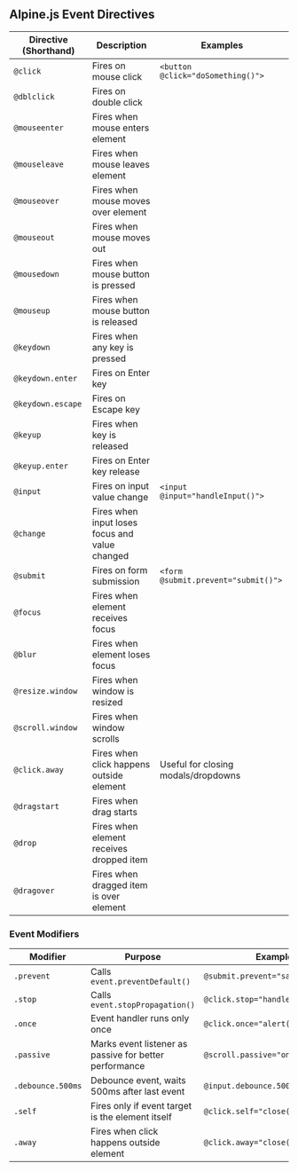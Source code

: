 ## Alpine.js Event Directives
| Directive (Shorthand) | Description                             | Examples                             |
|----------------------|---------------------------------------|------------------------------------|
| `@click`             | Fires on mouse click                   | `<button @click="doSomething()">`  |
| `@dblclick`          | Fires on double click                  |                                    |
| `@mouseenter`        | Fires when mouse enters element        |                                    |
| `@mouseleave`        | Fires when mouse leaves element        |                                    |
| `@mouseover`         | Fires when mouse moves over element    |                                    |
| `@mouseout`          | Fires when mouse moves out              |                                    |
| `@mousedown`         | Fires when mouse button is pressed     |                                    |
| `@mouseup`           | Fires when mouse button is released    |                                    |
| `@keydown`           | Fires when any key is pressed           |                                    |
| `@keydown.enter`     | Fires on Enter key                      |                                    |
| `@keydown.escape`    | Fires on Escape key                     |                                    |
| `@keyup`             | Fires when key is released              |                                    |
| `@keyup.enter`       | Fires on Enter key release              |                                    |
| `@input`             | Fires on input value change             | `<input @input="handleInput()">`   |
| `@change`            | Fires when input loses focus and value changed |                             |
| `@submit`            | Fires on form submission                | `<form @submit.prevent="submit()">`|
| `@focus`             | Fires when element receives focus       |                                    |
| `@blur`              | Fires when element loses focus          |                                    |
| `@resize.window`     | Fires when window is resized            |                                    |
| `@scroll.window`     | Fires when window scrolls                |                                    |
| `@click.away`        | Fires when click happens outside element | Useful for closing modals/dropdowns |
| `@dragstart`         | Fires when drag starts                   |                                    |
| `@drop`              | Fires when element receives dropped item|                                    |
| `@dragover`          | Fires when dragged item is over element |                                    |

### Event Modifiers
| Modifier          | Purpose                                         | Example                      |
|-------------------|------------------------------------------------|------------------------------|
| `.prevent`        | Calls `event.preventDefault()`                   | `@submit.prevent="save()"`    |
| `.stop`           | Calls `event.stopPropagation()`                  | `@click.stop="handleClick()"` |
| `.once`           | Event handler runs only once                      | `@click.once="alert('clicked!')"` |
| `.passive`        | Marks event listener as passive for better performance | `@scroll.passive="onScroll"`  |
| `.debounce.500ms` | Debounce event, waits 500ms after last event     | `@input.debounce.500ms="search"` |
| `.self`           | Fires only if event target is the element itself | `@click.self="close()"`        |
| `.away`           | Fires when click happens outside element          | `@click.away="close()"`        |
